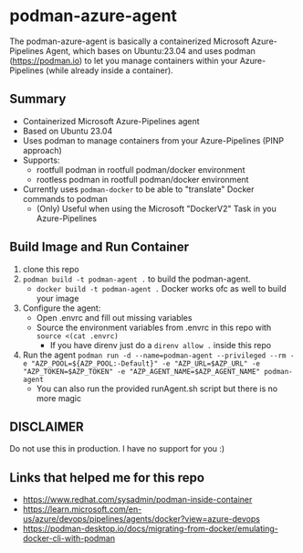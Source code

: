 # podman-azure-agent
The podman-azure-agent is basically a containerized Microsoft Azure-Pipelines Agent, which bases on Ubuntu:23.04 and uses podman (https://podman.io) to let you manage containers within your Azure-Pipelines (while already inside a container).

## Summary
- Containerized Microsoft Azure-Pipelines agent
- Based on Ubuntu 23.04
- Uses podman to manage containers from your Azure-Pipelines (PINP approach)
- Supports:
  - rootfull podman in rootfull podman/docker environment
  - rootless podman in rootfull podman/docker environment
- Currently uses `podman-docker` to be able to "translate" Docker commands to podman
  - (Only) Useful when using the Microsoft "DockerV2" Task in you Azure-Pipelines

## Build Image and Run Container
1. clone this repo
2. `podman build -t podman-agent .` to build the podman-agent.
   - `docker build -t podman-agent .` Docker works ofc as well to build your image 
3. Configure the agent:
   - Open .envrc and fill out missing variables
   - Source the environment variables from .envrc in this repo with `source <(cat .envrc)`
     - If you have direnv just do a `direnv allow .` inside this repo
4. Run the agent `podman run -d --name=podman-agent --privileged --rm -e "AZP_POOL=${AZP_POOL:-Default}" -e "AZP_URL=$AZP_URL" -e "AZP_TOKEN=$AZP_TOKEN" -e "AZP_AGENT_NAME=$AZP_AGENT_NAME" podman-agent`
   - You can also run the provided runAgent.sh script but there is no more magic


## DISCLAIMER
Do not use this in production. I have no support for you :)

## Links that helped me for this repo
- https://www.redhat.com/sysadmin/podman-inside-container
- https://learn.microsoft.com/en-us/azure/devops/pipelines/agents/docker?view=azure-devops
- https://podman-desktop.io/docs/migrating-from-docker/emulating-docker-cli-with-podman
